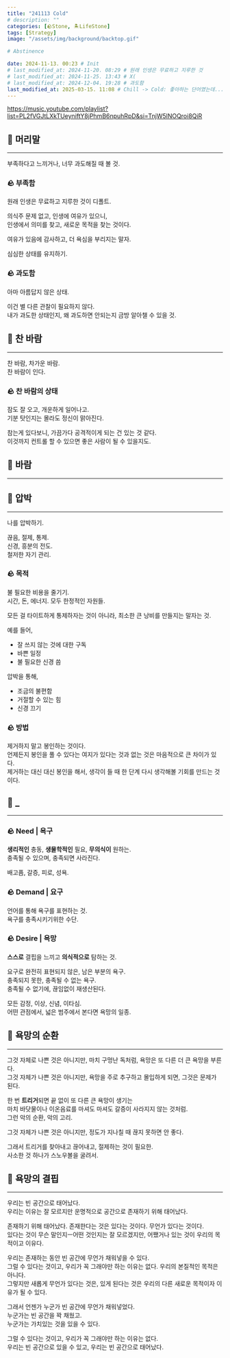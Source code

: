 ```yaml
---
title: "241113 Cold"
# description: ""
categories: [🪨Stone, 🏝️LifeStone]
tags: [Strategy]
image: "/assets/img/background/backtop.gif"

# Abstinence

date: 2024-11-13. 00:23 # Init
# last_modified_at: 2024-11-20. 08:29 # 원래 인생은 무료하고 지루한 것
# last_modified_at: 2024-11-25. 13:43 # X(
# last_modified_at: 2024-12-04. 19:28 # 과도함
last_modified_at: 2025-03-15. 11:08 # Chill -> Cold: 좋아하는 단어였는데...
---
```


<https://music.youtube.com/playlist?list=PL2fVGJtLXkTUeyniftY8jPhmB6npuhRpD&si=TnjW5lNOQroi8QiR>  

## 🗿 머리말

---

부족하다고 느끼거나, 너무 과도해질 때 볼 것.  

### 🪨 부족함

원래 인생은 무료하고 지루한 것이 디폴트.  

의식주 문제 없고, 인생에 여유가 있으니,  
인생에서 의미를 찾고, 새로운 목적을 찾는 것이다.  

여유가 있음에 감사하고, 더 욕심을 부리지는 말자.  

심심한 상태를 유지하기.  

### 🪨 과도함

아마 아름답지 않은 상태.  

이건 별 다른 관찰이 필요하지 않다.  
내가 과도한 상태인지, 왜 과도하면 안되는지 금방 알아챌 수 있을 것.  

## 🗿 찬 바람

---

찬 바람, 차가운 바람.  
찬 바람이 인다.  

### 🪨 찬 바람의 상태

잠도 잘 오고, 개운하게 일어나고.  
기분 탓인지는 몰라도 정신이 맑아진다.  

참는게 있다보니, 가끔가다 공격적이게 되는 건 있는 것 같다.  
이것까지 컨트롤 할 수 있으면 좋은 사람이 될 수 있을지도.  

## 🗿 바람

---

## 🗿 압박

---

나를 압박하기.  

끊음, 절제, 통제.  
신경, 흥분의 전도.  
철저한 자기 관리.  

### 🪨 목적

불 필요한 비용을 줄기기.  
시간, 돈, 에너지. 모두 한정적인 자원들.  

모든 걸 타이트하게 통제하자는 것이 아니라, 최소한 큰 낭비를 만들지는 말자는 것.  

예를 들어,

- 잘 쓰지 않는 것에 대한 구독
- 바쁜 일정
- 불 필요한 신경 씀

압박을 통해,  

- 조금의 불편함
- 거절할 수 있는 힘
- 신경 끄기

### 🪨 방법

제거하지 말고 봉인하는 것이다.  
언제든지 봉인을 풀 수 있다는 여지가 있다는 것과 없는 것은 마음적으로 큰 차이가 있다.  
제거하는 대신 대신 봉인을 해서, 생각이 들 때 한 단계 다시 생각해볼 기회를 만드는 것이다.  

## 🗿 _

---

### 🪨 Need | 욕구

**생리적인** 충동, **생물학적인** 필요, **무의식이** 원하는.  
충족될 수 있으며, 충족되면 사라진다.  

배고픔, 갈증, 피로, 성욕.  

### 🪨 Demand | 요구

언어를 통해 욕구를 표현하는 것.  
욕구를 충족시키기위한 수단.  

### 🪨 Desire | 욕망

**스스로** 결핍을 느끼고 **의식적으로** 탐하는 것.  

요구로 완전히 표현되지 않은, 남은 부분의 욕구.  
충족되지 못한, 충족될 수 없는 욕구.  
충족될 수 없기에, 끊임없이 재생산된다.  

모든 감정, 이상, 신념, 이타심.  
어떤 관점에서, 넓은 범주에서 본다면 욕망의 일종.  

## 🗿 욕망의 순환

---

그것 자체로 나쁜 것은 아니지만, 마치 구멍난 독처럼, 욕망은 또 다른 더 큰 욕망을 부른다.  
그것 자체가 나쁜 것은 아니지만, 욕망을 주로 추구하고 몰입하게 되면, 그것은 문제가 된다.  

한 번 **트리거**되면 끝 없이 또 다른 큰 욕망이 생기는  
마치 바닷물이나 이온음료를 마셔도 마셔도 갈증이 사라지지 않는 것처럼.  
그런 악의 순환, 악의 고리.  

그것 자체가 나쁜 것은 아니지만, 정도가 지나칠 때 끊지 못하면 안 좋다.  

그래서 트리거를 찾아내고 끊어내고, 절제하는 것이 필요한.  
사소한 것 하나가 스노우볼을 굴려서.  

## 🗿 욕망의 결핍

---

우리는 빈 공간으로 태어났다.  
우리는 이유는 잘 모르지만 운명적으로 공간으로 존재하기 위해 태어났다.  

존재하기 위해 태어났다. 존재한다는 것은 있다는 것이다. 무언가 있다는 것이다.  
있다는 것이 무슨 말인지ㅡ어떤 것인지는 잘 모르겠지만, 어쨌거나 있는 것이 우리의 목적이고 이유다.  

우리는 존재하는 동안 빈 공간에 무언가 채워넣을 수 있다.  
그럴 수 있다는 것이고, 우리가 꼭 그래야만 하는 이유는 없다. 우리의 본질적인 목적은 아니다.  
그렇지만 새롭게 무언가 있다는 것은, 있게 된다는 것은 우리의 다른 새로운 목적이자 이유가 될 수 있다.  

그래서 언젠가 누군가 빈 공간에 무언가 채워넣었다.  
누군가는 빈 공간을 꽉 채웠고.  
누군가는 가치있는 것을 있을 수 있다.  

그럴 수 있다는 것이고, 우리가 꼭 그래야만 하는 이유는 없다.  
우리는 빈 공간으로 있을 수 있고, 우리는 빈 공간으로 태어났다.  
